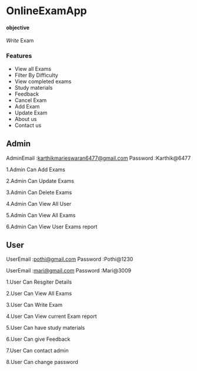 # OnlineExamApp

#### objective
*Write*   Exam

### Features

* View all Exams
* Filter By Difficulty
* View completed exams
* Study materials
* Feedback
* Cancel Exam
* Add Exam
* Update Exam
* About us
* Contact us


## Admin

AdminEmail :karthikmarieswaran6477@gmail.com
Password   :Karthik@6477

1.Admin Can Add Exams

2.Admin Can Update Exams

3.Admin Can Delete Exams

4.Admin Can View All User

5.Admin Can View All Exams

6.Admin Can View User Exams report



## User

UserEmail :pothi@gmail.com
Password  :Pothi@1230

UserEmail :mari@gmail.com
Password  :Mari@3009

1.User Can Resgiter Details

2.User Can View All Exams

3.User Can Write Exam

4.User Can View current Exam report

5.User Can have study materials

6.User Can give Feedback

7.User Can contact admin

8.User Can change password

